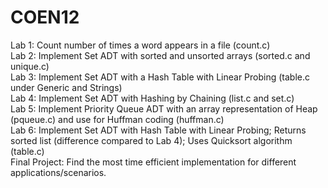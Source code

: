 # COEN12

Lab 1: Count number of times a word appears in a file (count.c)  
Lab 2: Implement Set ADT with sorted and unsorted arrays (sorted.c and unique.c)  
Lab 3: Implement Set ADT with a Hash Table with Linear Probing (table.c under Generic and Strings)  
Lab 4: Implement Set ADT with Hashing by Chaining (list.c and set.c)  
Lab 5: Implement Priority Queue ADT with an array representation of Heap (pqueue.c) and use for Huffman coding (huffman.c)  
Lab 6: Implement Set ADT with Hash Table with Linear Probing; Returns sorted list (difference compared to Lab 4); Uses Quicksort algorithm (table.c)  
Final Project: Find the most time efficient implementation for different applications/scenarios.  

